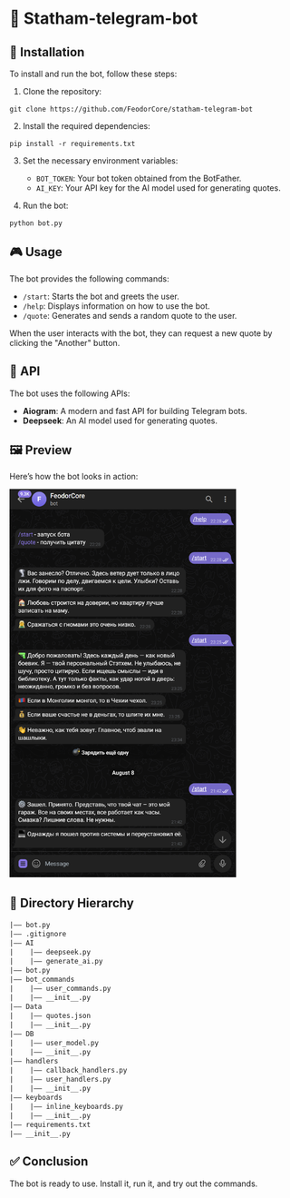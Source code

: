 # 🤖 Statham-telegram-bot

## 🚀 Installation

To install and run the bot, follow these steps:

1. Clone the repository:
```
git clone https://github.com/FeodorCore/statham-telegram-bot
```

2. Install the required dependencies:
```
pip install -r requirements.txt
```

3. Set the necessary environment variables:
   - `BOT_TOKEN`: Your bot token obtained from the BotFather.
   - `AI_KEY`: Your API key for the AI model used for generating quotes.

4. Run the bot:
```
python bot.py
```

## 🎮 Usage

The bot provides the following commands:

- `/start`: Starts the bot and greets the user.
- `/help`: Displays information on how to use the bot.
- `/quote`: Generates and sends a random quote to the user.

When the user interacts with the bot, they can request a new quote by clicking the "Another" button.

## 🔌 API

The bot uses the following APIs:

- **Aiogram**: A modern and fast API for building Telegram bots.
- **Deepseek**: An AI model used for generating quotes.

## 🖼 Preview

Here’s how the bot looks in action:

<img src="assets/Screenshot.png" alt="Bot Screenshot" width="400"/>

## 📁 Directory Hierarchy
```
|—— bot.py
|—— .gitignore
|—— AI
|    |—— deepseek.py
|    |—— generate_ai.py
|—— bot.py
|—— bot_commands
|    |—— user_commands.py
|    |—— __init__.py
|—— Data
|    |—— quotes.json
|    |—— __init__.py
|—— DB
|    |—— user_model.py
|    |—— __init__.py
|—— handlers
|    |—— callback_handlers.py
|    |—— user_handlers.py
|    |—— __init__.py
|—— keyboards
|    |—— inline_keyboards.py
|    |—— __init__.py
|—— requirements.txt
|—— __init__.py
```
## ✅ Conclusion

The bot is ready to use. Install it, run it, and try out the commands.  
